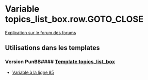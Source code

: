 # Variable topics_list_box.row.GOTO_CLOSE
[Explication sur le forum des forums](http://forum.forumactif.com/t294113-listing-des-variables#topics_list_box.row.GOTO_CLOSE)
## Utilisations dans les templates
### Version PunBB#### [Template topics_list_box](punbb/topics_list_box.md)
* [Variable à la ligne 85](../punbb/topics_list_box.tpl#L85)
